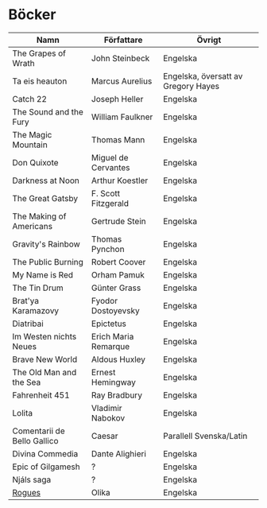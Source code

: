 # Böcker

| Namn | Författare | Övrigt |
| ---- | ---------- | ------ |
| The Grapes of Wrath | John Steinbeck | Engelska |
| Ta eis heauton | Marcus Aurelius | Engelska, översatt av Gregory Hayes |
| Catch 22 | Joseph Heller | Engelska |
| The Sound and the Fury | William Faulkner | Engelska |
| The Magic Mountain | Thomas Mann | Engelska |
| Don Quixote | Miguel de Cervantes | Engelska |
| Darkness at Noon | Arthur Koestler | Engelska |
| The Great Gatsby | F. Scott Fitzgerald | Engelska |
| The Making of Americans | Gertrude Stein | Engelska |
| Gravity's Rainbow | Thomas Pynchon | Engelska |
| The Public Burning | Robert Coover | Engelska |
| My Name is Red | Orham Pamuk | Engelska |
| The Tin Drum | Günter Grass | Engelska |
| Brat'ya Karamazovy | Fyodor Dostoyevsky | Engelska |
| Diatribai | Epictetus | Engelska |
| Im Westen nichts Neues | Erich Maria Remarque | Engelska |
| Brave New World | Aldous Huxley | Engelska |
| The Old Man and the Sea | Ernest Hemingway | Engelska |
| Fahrenheit 451 | Ray Bradbury | Engelska |
| Lolita | Vladimir Nabokov | Engelska |
| Comentarii de Bello Gallico | Caesar | Parallell Svenska/Latin |
| Divina Commedia | Dante Alighieri | Engelska |
| Epic of Gilgamesh | ? | Engelska |
| Njáls saga | ? | Engelska |
| [Rogues](https://en.wikipedia.org/wiki/Rogues_(anthology)) | Olika | Engelska |
